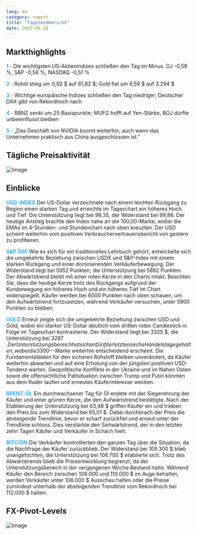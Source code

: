 ```yaml
---
lang: de
category: report
title: "Tagesendbericht"
date: 2025-05-28
---
```



<h2>Markthighlights</h2>
<strong style="color: #2caef7;">1 - </strong> Die wichtigsten US-Aktienindizes schließen den Tag im Minus. DJ -0,58 %, S&P -0,56 %, NASDAQ -0,51 %

<strong style="color: #2caef7;">2 - </strong> Rohöl stieg um 0,92 $ auf 61,82 $; Gold fiel um 6,59 $ auf 3.294 $

<strong style="color: #2caef7;">3 - </strong> Wichtige europäische Indizes schließen den Tag niedriger; Deutscher DAX gibt von Rekordhoch nach

<strong style="color: #2caef7;">4 - </strong> RBNZ senkt um 25 Basispunkte; MUFG hofft auf Yen-Stärke, BOJ dürfte unbeeinflusst bleiben

<strong style="color: #2caef7;">5 - </strong> „Das Geschäft von NVIDIA boomt weiterhin, auch wenn das Unternehmen praktisch aus China ausgeschlossen ist."



<h2>Tägliche Preisaktivität</h2>
<img src="https://markleighedu.github.io/img/May-2025/28-May-2025/price.jpg" alt="Image"/>

<h2>Einblicke</h2>
<strong style="color: #2caef7;">USD-INDEX</strong> Der US-Dollar verzeichnete nach einem leichten Rückgang zu Beginn einen starken Tag und erreichte im Tageschart ein höheres Hoch und Tief. Die Unterstützung liegt bei 99,35, der Widerstand bei 99,86. Der heutige Anstieg brachte den Index nahe an die 100,00-Marke, wobei die EMAs im 4-Stunden- und Stundenchart nach oben kreuzten. Der USD scheint weiterhin vom positiven Verbrauchervertrauensbericht von gestern zu profitieren.

<strong style="color: #2caef7;">S&P 500</strong> Wie es sich für ein traditionelles Lehrbuch gehört, entwickelte sich die umgekehrte Beziehung zwischen USDX und S&P-Index mit einem starken Rückgang und einer dominierenden Verkäuferbewegung. Der Widerstand liegt bei 5952 Punkten, die Unterstützung bei 5892 Punkten. Der Abwärtstrend bleibt mit einer roten Kerze in den Charts intakt. Beachten Sie, dass die heutige Kerze trotz des Rückgangs aufgrund der Kursbewegung ein höheres Hoch und ein höheres Tief im Chart widerspiegelt. Käufer werden bei 6000 Punkten nach oben schauen, um den Aufwärtstrend fortzusetzen, während Verkäufer versuchen, unter 5900 Punkten zu bleiben.

<strong style="color: #2caef7;">GOLD</strong> Erneut zeigte sich die umgekehrte Beziehung zwischen USD und Gold, wobei ein starker US-Dollar deutlich vom dritten roten Candlestick in Folge im Tageschart kontrastierte. Der Widerstand liegt bei 3325 $, die Unterstützung bei 3287 $. Der Unterstützungsbereich hat sich an fünf der letzten sechs Handelstage gehalten, wobei die 3300-$-Marke weiterhin entscheidend erscheint. Die Fundamentaldaten für den sicheren Rohstoff bleiben unverändert, da Käufer weiterhin abwarten und auf eine Erholung von der jüngsten positiven USD-Tendenz warten. Geopolitische Konflikte in der Ukraine und im Nahen Osten sowie die offensichtliche Pattsituation zwischen Trump und Putin könnten aus dem Ruder laufen und erneutes Käuferinteresse wecken.

<strong style="color: #2caef7;">BRENT-ÖL</strong> Ein durchwachsener Tag für Öl endete mit der Siegerehrung der Käufer und einer grünen Kerze, die den Aufwärtstrend bestätigte. Nach der Etablierung der Unterstützung bei 63,48 $ griffen Käufer ein und trieben den Preis bis zum Widerstand bei 65,01 $. Dabei durchbrach der Preis die absteigende Trendlinie, bevor er scharf zurückfiel und erneut unter der Trendlinie schloss. Dies verstärkte den Seitwärtstrend, der in den letzten zehn Tagen Käufer und Verkäufer in Schach hielt.

<strong style="color: #2caef7;">BITCOIN</strong> Die Verkäufer kontrollierten den ganzen Tag über die Situation, da die Nachfrage der Käufer zurückblieb. Der Widerstand bei 109.300 $ blieb unangefochten, die Unterstützung bei 106.700 $ etablierte sich. Trotz des Abwärtstrends blieb die Preisentwicklung begrenzt, da der Unterstützungsbereich in der vergangenen Woche Bestand hatte. Während Käufer den Bereich zwischen 109.000 und 110.000 $ im Auge behalten, werden Verkäufer unter 106.000 $ Ausschau halten oder die Preise zumindest unterhalb der absteigenden Trendlinie vom Rekordhoch bei 112.000 $ halten.



<h2>FX-Pivot-Levels</h2>
<img src="https://markleighedu.github.io/img/May-2025/28-May-2025/pivot.jpg" alt="Image"/>